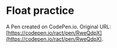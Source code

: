 # Float practice

A Pen created on CodePen.io. Original URL: [https://codepen.io/ract/pen/RweQdpX](https://codepen.io/ract/pen/RweQdpX).

